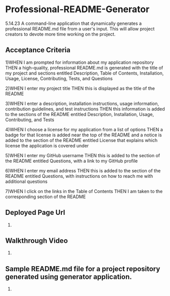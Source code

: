 # Professional-README-Generator
5.14.23 A command-line application that dynamically generates a professional README.md file from a user's input. This will allow project creators to devote more time working on the project.

## Acceptance Criteria

1)WHEN I am prompted for information about my application repository THEN a high-quality, professional README.md is generated with the title of my project and sections entitled Description, Table of Contents, Installation, Usage, License, Contributing, Tests, and Questions

2)WHEN I enter my project title THEN this is displayed as the title of the README

3)WHEN I enter a description, installation instructions, usage information, contribution guidelines, and test instructions THEN this information is added to the sections of the README entitled Description, Installation, Usage, Contributing, and Tests

4)WHEN I choose a license for my application from a list of options THEN a badge for that license is added near the top of the README and a notice is added to the section of the README entitled License that explains which license the application is covered under

5)WHEN I enter my GitHub username THEN this is added to the section of the README entitled Questions, with a link to my GitHub profile

6)WHEN I enter my email address THEN this is added to the section of the README entitled Questions, with instructions on how to reach me with additional questions

7)WHEN I click on the links in the Table of Contents THEN I am taken to the corresponding section of the README

## Deployed Page Url

1. 

## Walkthrough Video 
1.

## Sample README.md file for a project repository generated using generator application.

1.

